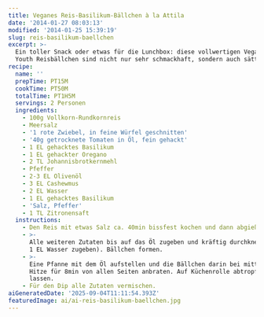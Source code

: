 ```yaml
---
title: Veganes Reis-Basilikum-Bällchen à la Attila
date: '2014-01-27 08:03:13'
modified: '2014-01-25 15:39:19'
slug: reis-basilikum-baellchen
excerpt: >-
  Ein toller Snack oder etwas für die Lunchbox: diese vollwertigen Vegan for
  Youth Reisbällchen sind nicht nur sehr schmackhaft, sondern auch sättigend. 
recipe:
  name: ''
  prepTime: PT15M
  cookTime: PT50M
  totalTime: PT1H5M
  servings: 2 Personen
  ingredients:
    - 100g Vollkorn-Rundkornreis
    - Meersalz
    - '1 rote Zwiebel, in feine Würfel geschnitten'
    - '40g getrocknete Tomaten in Öl, fein gehackt'
    - 1 EL gehacktes Basilikum
    - 1 EL gehackter Oregano
    - 2 TL Johannisbrotkernmehl
    - Pfeffer
    - 2-3 EL Olivenöl
    - 3 EL Cashewmus
    - 2 EL Wasser
    - 1 EL gehacktes Basilikum
    - 'Salz, Pfeffer'
    - 1 TL Zitronensaft
  instructions:
    - Den Reis mit etwas Salz ca. 40min bissfest kochen und dann abgießen.
    - >-
      Alle weiteren Zutaten bis auf das Öl zugeben und kräftig durchkneten (ev.
      1 EL Wasser zugeben). Bällchen formen.
    - >-
      Eine Pfanne mit dem Öl aufstellen und die Bällchen darin bei mittlerer
      Hitze für 8min von allen Seiten anbraten. Auf Küchenrolle abtropfen
      lassen.
    - Für den Dip alle Zutaten vermischen.
aiGeneratedDate: '2025-09-04T11:11:54.393Z'
featuredImage: ai/ai-reis-basilikum-baellchen.jpg
---
```


